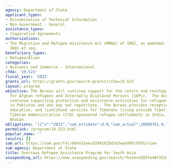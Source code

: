 ```yaml
---
agency: Department of State
applicant_types:
- Dissemination of Technical Information
- Non-Government - General
assistance_types:
- Cooperative Agreements
authorizations:
- The Migration and Refugee Assistance Act (MRAA) of 1962, as amended. 22 U.S.C. &sect;
  2601 et seq.
beneficiary_types:
- Refugee/Alien
categories:
- Business and Commerce - International
cfda: '19.523'
fiscal_year: '2022'
grants_url: https://grants.gov/search-grants?cfda=19.523
layout: program
objective: The Bureau will continue support for the return and reintegration programs
  for Afghan refugees and Internally Displaced Persons (IDPs).  The Bureau will also
  continue supporting protection and assistance activities for refugees who remain
  in Pakistan and who may not repatriate.  The Bureau provides reception, health care,
  education, and livelihood services for Tibetans living outside Tibet, most in Central
  Tibetan Administration (CTA) sponsored refugee settlements in India, Nepal, and
  Bhutan.
obligations: '[{"x":"2022","sam_estimate":0.0,"sam_actual":20908761.0,"usa_spending_actual":4999942.0},{"x":"2023","sam_estimate":0.0,"sam_actual":0.0,"usa_spending_actual":1624974.16},{"x":"2024","sam_estimate":0.0,"sam_actual":0.0,"usa_spending_actual":13802216.47}]'
permalink: /program/19.523.html
popular_name: ''
results: []
sam_url: https://sam.gov/fal/b64a31eecd284162bd3e3eae995c59f6/view
sub-agency: Department of State
title: Overseas Refugee Assistance Program for South Asia
usaspending_url: https://www.usaspending.gov/search/?hash=d305fa40f153ddfd5201c59cf2094144
---
```

